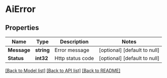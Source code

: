 # AiError

## Properties
Name | Type | Description | Notes
------------ | ------------- | ------------- | -------------
**Message** | **string** | Error message | [optional] [default to null]
**Status** | **int32** | Http status code | [optional] [default to null]

[[Back to Model list]](../README.md#documentation-for-models) [[Back to API list]](../README.md#documentation-for-api-endpoints) [[Back to README]](../README.md)

